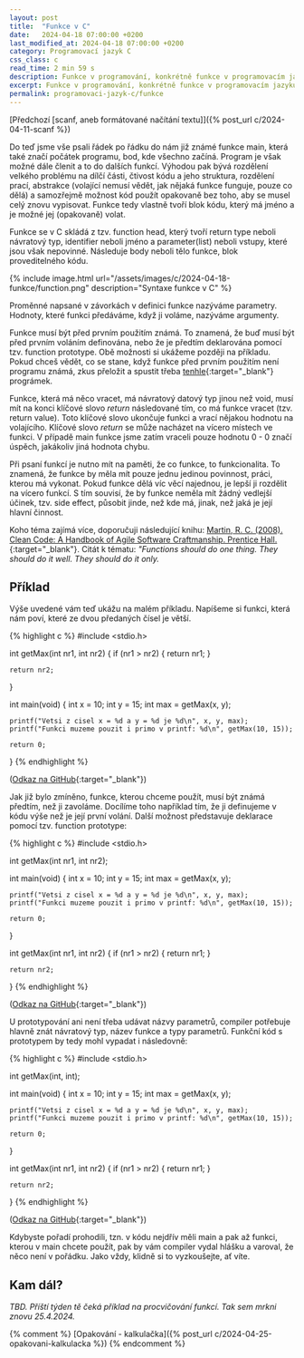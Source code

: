 ```yaml
---
layout: post
title:  "Funkce v C"
date:   2024-04-18 07:00:00 +0200
last_modified_at: 2024-04-18 07:00:00 +0200
category: Programovací jazyk C
css_class: c
read_time: 2 min 59 s
description: Funkce v programování, konkrétně funkce v programovacím jazyku C.
excerpt: Funkce v programování, konkrétně funkce v programovacím jazyku C.
permalink: programovaci-jazyk-c/funkce
---
```


[Předchozí [scanf, aneb formátované načítání textu]]({% post_url c/2024-04-11-scanf %})

Do teď jsme vše psali řádek po řádku do nám již známé funkce main, která také značí počátek programu, bod, kde všechno začíná. Program je však možné dále členit a to do dalších funkcí. Výhodou pak bývá rozdělení velkého problému na dílčí části, čtivost kódu a jeho struktura, rozdělení prací, abstrakce (volající nemusí vědět, jak nějaká funkce funguje, pouze co dělá) a samozřejmě možnost kód použít opakovaně bez toho, aby se musel celý znovu vypisovat. Funkce tedy vlastně tvoří blok kódu, který má jméno a je možné jej (opakovaně) volat.

Funkce se v C skládá z tzv. function head, který tvoří return type neboli návratový typ, identifier neboli jméno a parameter(list) neboli vstupy, které jsou však nepovinné. Následuje body neboli tělo funkce, blok proveditelného kódu.

{% include image.html url="/assets/images/c/2024-04-18-funkce/function.png" description="Syntaxe funkce v C" %}

Proměnné napsané v závorkách v definici funkce nazýváme parametry. Hodnoty, které funkci předáváme, když ji voláme, nazýváme argumenty.

Funkce musí být před prvním použitím známá. To znamená, že buď musí být před prvním voláním definována, nebo že je předtím deklarována pomocí tzv. function prototype. Obě možnosti si ukážeme později na příkladu. Pokud chceš vědět, co se stane, když funkce před prvním použitím není programu známá, zkus přeložit a spustit třeba [tenhle](https://github.com/kaelwi/kaelwi-c/blob/master/2024-04-18-funkce/function-not-defined.c){:target="_blank"} prográmek.

Funkce, která má něco vracet, má návratový datový typ jinou než void, musí mít na konci klíčové slovo *return* následované tím, co má funkce vracet (tzv. return value). Toto klíčové slovo ukončuje funkci a vrací nějakou hodnotu na volajícího. Klíčové slovo *return* se může nacházet na vícero místech ve funkci. V případě main funkce jsme zatím vraceli pouze hodnotu 0 - 0 značí úspěch, jakákoliv jiná hodnota chybu.

Při psaní funkcí je nutno mít na paměti, že co funkce, to funkcionalita. To znamená, že funkce by měla mít pouze jednu jedinou povinnost, práci, kterou má vykonat. Pokud funkce dělá víc věcí najednou, je lepší ji rozdělit na vícero funkcí. S tím souvisí, že by funkce neměla mít žádný vedlejší účinek, tzv. side effect, působit jinde, než kde má, jinak, než jaká je její hlavní činnost.

Koho téma zajímá více, doporučuji následující knihu: [Martin, R. C. (2008). Clean Code: A Handbook of Agile Software Craftmanship. Prentice Hall.](https://amzn.to/48dm9SC){:target="_blank"}. Citát k tématu: *"Functions should do one thing. They should do it well. They should do it only.*

## Příklad

Výše uvedené vám teď ukážu na malém příkladu. Napíšeme si funkci, která nám poví, které ze dvou předaných čísel je větší.

{% highlight c %}
#include <stdio.h>

int getMax(int nr1, int nr2)
{
    if (nr1 > nr2) 
    {
        return nr1;
    }
    
    return nr2;
}

int main(void)
{
    int x = 10;
    int y = 15;
    int max = getMax(x, y);

    printf("Vetsi z cisel x = %d a y = %d je %d\n", x, y, max);
    printf("Funkci muzeme pouzit i primo v printf: %d\n", getMax(10, 15));

    return 0;
} {% endhighlight %}

([Odkaz na GitHub](https://github.com/kaelwi/kaelwi-c/blob/master/2024-04-18-funkce/getmax.c){:target="_blank"})

Jak již bylo zmíněno, funkce, kterou chceme použít, musí být známá předtím, než ji zavoláme. Docílíme toho například tím, že ji definujeme v kódu výše než je její první volání. Další možnost představuje deklarace pomocí tzv. function prototype:

{% highlight c %}
#include <stdio.h>

int getMax(int nr1, int nr2);

int main(void)
{
    int x = 10;
    int y = 15;
    int max = getMax(x, y);

    printf("Vetsi z cisel x = %d a y = %d je %d\n", x, y, max);
    printf("Funkci muzeme pouzit i primo v printf: %d\n", getMax(10, 15));

    return 0;
}

int getMax(int nr1, int nr2)
{
    if (nr1 > nr2) 
    {
        return nr1;
    } 
    
    return nr2;
} {% endhighlight %}

([Odkaz na GitHub](https://github.com/kaelwi/kaelwi-c/blob/master/2024-04-18-funkce/function-prototype.c){:target="_blank"})

U prototypování ani není třeba udávat názvy parametrů, compiler potřebuje hlavně znát návratový typ, název funkce a typy parametrů. Funkční kód s prototypem by tedy mohl vypadat i následovně:

{% highlight c %}
#include <stdio.h>

int getMax(int, int);

int main(void)
{
    int x = 10;
    int y = 15;
    int max = getMax(x, y);

    printf("Vetsi z cisel x = %d a y = %d je %d\n", x, y, max);
    printf("Funkci muzeme pouzit i primo v printf: %d\n", getMax(10, 15));

    return 0;
}

int getMax(int nr1, int nr2)
{
    if (nr1 > nr2) 
    {
        return nr1;
    } 
    
    return nr2;
} {% endhighlight %}

([Odkaz na GitHub](https://github.com/kaelwi/kaelwi-c/blob/master/2024-04-18-funkce/function-prototype2.c){:target="_blank"})

Kdybyste pořadí prohodili, tzn. v kódu nejdřív měli main a pak až funkci, kterou v main chcete použít, pak by vám compiler vydal hlášku a varoval, že něco není v pořádku. Jako vždy, klidně si to vyzkoušejte, ať víte.

## Kam dál?

*TBD. Příští týden tě čeká příklad na procvičování funkcí. Tak sem mrkni znovu 25.4.2024.*

{% comment %} [Opakování - kalkulačka]({% post_url c/2024-04-25-opakovani-kalkulacka %}) {% endcomment %}
